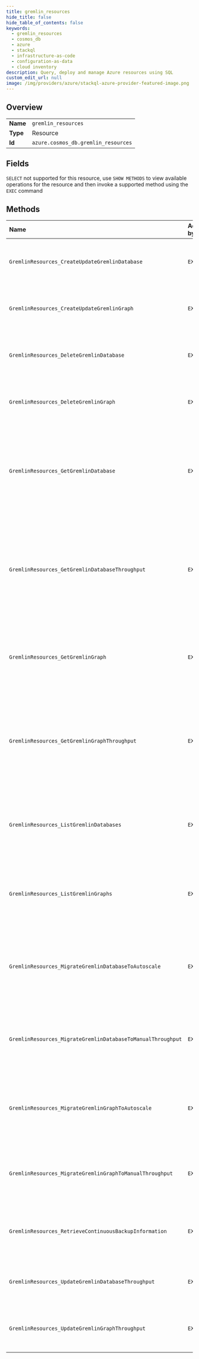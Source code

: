 ```yaml
---
title: gremlin_resources
hide_title: false
hide_table_of_contents: false
keywords:
  - gremlin_resources
  - cosmos_db
  - azure    
  - stackql
  - infrastructure-as-code
  - configuration-as-data
  - cloud inventory
description: Query, deploy and manage Azure resources using SQL
custom_edit_url: null
image: /img/providers/azure/stackql-azure-provider-featured-image.png
---
```

  
    

## Overview
<table><tbody>
<tr><td><b>Name</b></td><td><code>gremlin_resources</code></td></tr>
<tr><td><b>Type</b></td><td>Resource</td></tr>
<tr><td><b>Id</b></td><td><code>azure.cosmos_db.gremlin_resources</code></td></tr>
</tbody></table>

## Fields
`SELECT` not supported for this resource, use `SHOW METHODS` to view available operations for the resource and then invoke a supported method using the `EXEC` command  
## Methods
| Name | Accessible by | Required Params | Description |
|:-----|:--------------|:----------------|:------------|
| `GremlinResources_CreateUpdateGremlinDatabase` | `EXEC` | `accountName, databaseName, resourceGroupName, subscriptionId, data__properties` | Create or update an Azure Cosmos DB Gremlin database |
| `GremlinResources_CreateUpdateGremlinGraph` | `EXEC` | `accountName, databaseName, graphName, resourceGroupName, subscriptionId, data__properties` | Create or update an Azure Cosmos DB Gremlin graph |
| `GremlinResources_DeleteGremlinDatabase` | `EXEC` | `accountName, databaseName, resourceGroupName, subscriptionId` | Deletes an existing Azure Cosmos DB Gremlin database. |
| `GremlinResources_DeleteGremlinGraph` | `EXEC` | `accountName, databaseName, graphName, resourceGroupName, subscriptionId` | Deletes an existing Azure Cosmos DB Gremlin graph. |
| `GremlinResources_GetGremlinDatabase` | `EXEC` | `accountName, databaseName, resourceGroupName, subscriptionId` | Gets the Gremlin databases under an existing Azure Cosmos DB database account with the provided name. |
| `GremlinResources_GetGremlinDatabaseThroughput` | `EXEC` | `accountName, databaseName, resourceGroupName, subscriptionId` | Gets the RUs per second of the Gremlin database under an existing Azure Cosmos DB database account with the provided name. |
| `GremlinResources_GetGremlinGraph` | `EXEC` | `accountName, databaseName, graphName, resourceGroupName, subscriptionId` | Gets the Gremlin graph under an existing Azure Cosmos DB database account. |
| `GremlinResources_GetGremlinGraphThroughput` | `EXEC` | `accountName, databaseName, graphName, resourceGroupName, subscriptionId` | Gets the Gremlin graph throughput under an existing Azure Cosmos DB database account with the provided name. |
| `GremlinResources_ListGremlinDatabases` | `EXEC` | `accountName, resourceGroupName, subscriptionId` | Lists the Gremlin databases under an existing Azure Cosmos DB database account. |
| `GremlinResources_ListGremlinGraphs` | `EXEC` | `accountName, databaseName, resourceGroupName, subscriptionId` | Lists the Gremlin graph under an existing Azure Cosmos DB database account. |
| `GremlinResources_MigrateGremlinDatabaseToAutoscale` | `EXEC` | `accountName, databaseName, resourceGroupName, subscriptionId` | Migrate an Azure Cosmos DB Gremlin database from manual throughput to autoscale |
| `GremlinResources_MigrateGremlinDatabaseToManualThroughput` | `EXEC` | `accountName, databaseName, resourceGroupName, subscriptionId` | Migrate an Azure Cosmos DB Gremlin database from autoscale to manual throughput |
| `GremlinResources_MigrateGremlinGraphToAutoscale` | `EXEC` | `accountName, databaseName, graphName, resourceGroupName, subscriptionId` | Migrate an Azure Cosmos DB Gremlin graph from manual throughput to autoscale |
| `GremlinResources_MigrateGremlinGraphToManualThroughput` | `EXEC` | `accountName, databaseName, graphName, resourceGroupName, subscriptionId` | Migrate an Azure Cosmos DB Gremlin graph from autoscale to manual throughput |
| `GremlinResources_RetrieveContinuousBackupInformation` | `EXEC` | `accountName, databaseName, graphName, resourceGroupName, subscriptionId` | Retrieves continuous backup information for a gremlin graph. |
| `GremlinResources_UpdateGremlinDatabaseThroughput` | `EXEC` | `accountName, databaseName, resourceGroupName, subscriptionId, data__properties` | Update RUs per second of an Azure Cosmos DB Gremlin database |
| `GremlinResources_UpdateGremlinGraphThroughput` | `EXEC` | `accountName, databaseName, graphName, resourceGroupName, subscriptionId, data__properties` | Update RUs per second of an Azure Cosmos DB Gremlin graph |
